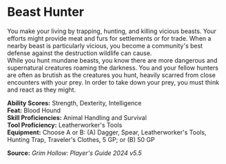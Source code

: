 # Beast Hunter

You make your living by trapping, hunting, and killing vicious beasts. Your efforts might provide meat and furs for settlements or for trade. When a nearby beast is particularly vicious, you become a community's best defense against the destruction wildlife can cause.  
While you hunt mundane beasts, you know there are more dangerous and supernatural creatures roaming the darkness. You and your fellow hunters are often as brutish as the creatures you hunt, heavily scarred from close encounters with your prey. In order to take down your prey, you must think and react as they might.

**Ability Scores:** Strength, Dexterity, Intelligence  
**Feat:** Blood Hound  
**Skill Proficiencies:** Animal Handling and Survival  
**Tool Proficiency:** Leatherworker's Tools  
**Equipment:** Choose A or B: (A) Dagger, Spear, Leatherworker's Tools, Hunting Trap, Traveler's Clothes, 5 GP; or (B) 50 GP



**Source:** *Grim Hollow: Player's Guide 2024 v5.5*